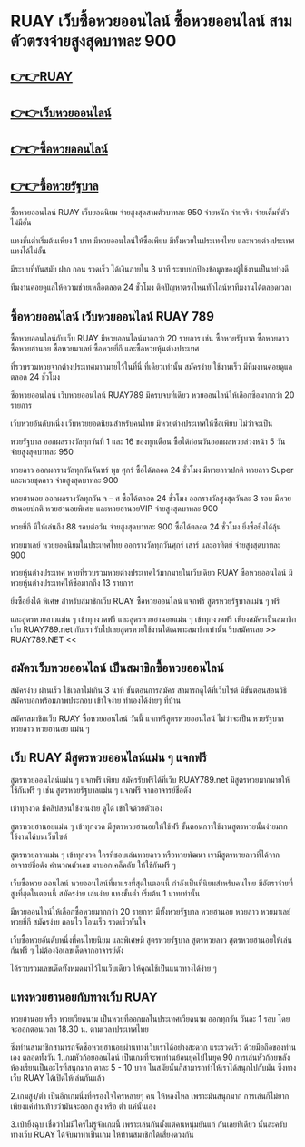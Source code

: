 # RUAY เว็บซื้อหวยออนไลน์ ซื้อหวยออนไลน์ สามตัวตรงจ่ายสูงสุดบาทละ 900
 
## [👉👉RUAY](https://ruay789.net/)
 
## [👉👉เว็บหวยออนไลน์](https://ruay789.net/)
 
## [👉👉ซื้อหวยออนไลน์](https://ruay789.net/)

## [👉👉ซื้อหวยรัฐบาล](https://ruay789.net/)
 
ซื้อหวยออนไลน์ RUAY เว็บยอดนิยม จ่ายสูงสุดสามตัวบาทละ 950 จ่ายหนัก จ่ายจริง จ่ายเต็มที่ตัว ไม่มีอั้น

แทงขั้นต่ำเริ่มต้นเพียง 1 บาท มีหวยออนไลน์ให้ซื้อเพียบ มีทั้งหวยในประเทศไทย และหวยต่างประเทศ แทงได้ไม่อั้น

มีระบบที่ทันสมัย ฝาก ถอน รวดเร็ว ได้เงินภายใน 3 นาที ระบบปกป้องข้อมูลของผู้ใช้งานเป็นอย่างดี

ทีมงานคอยดูแลให้ความช่วยเหลือตลอด 24 ชั่วโมง ติดปัญหาตรงไหนทักไลน์หาทีมงานได้ตลอดเวลา

 
## ซื้อหวยออนไลน์ เว็บหวยออนไลน์ RUAY 789
 
ซื้อหวยออนไลน์กับเว็บ RUAY มีหวยออนไลน์มากกว่า 20 รายการ เช่น ซื้อหวยรัฐบาล ซื้อหวยลาว ซื้อหวยฮานอย ซื้อหวยมาเลย์ ซื้อหวยยี่กี และซื้อหวยหุ้นต่างประเทศ

ที่รวบรวมหวยจากต่างประเทศมากมายไว้ในที่นี่ ที่เดียวเท่านั้น สมัครง่าย ใช้งานเร็ว มีทีมงานคอยดูแล ตลอด 24 ชั่วโมง

 
ซื้อหวยออนไลน์ เว็บหวยออนไลน์ RUAY789 มีครบจบที่เดียว หวยออนไลน์ให้เลือกซื้อมากกว่า 20 รายการ

เว็บหวยอันดับหนึ่ง เว็บหวยยอดนิยมสำหรับคนไทย มีหวยต่างประเทศให้ซื้อเพียบ ไม่ว่าจะเป็น

หวยรัฐบาล ออกผลรางวัลทุกวันที่ 1 และ 16 ของทุกเดือน ซื้อได้ก่อนวันออกผลหวยล่วงหน้า 5 วัน จ่ายสูงสุดบาทละ 950

หวยลาว ออกผลรางวัลทุกวันจันทร์ พุธ ศุกร์ ซื้อได้ตลอด 24 ชั่วโมง มีหวยลาวปกติ หวยลาว Super และหวยชุดลาว จ่ายสูงสุดบาทละ 900

หวยฮานอย ออกผลรางวัลทุกวัน จ – ศ ซื้อได้ตลอด 24 ชั่วโมง ออกรางวัลสูงสุดวันละ 3 รอบ มีหวยฮานอยปกติ หวยฮานอยพิเศษ และหวยฮานอยVIP จ่ายสูงสุดบาทละ 900

หวยยี่กี มีให้เล่นถึง 88 รอบต่อวัน จ่ายสูงสุดบาทละ 900 ซื้อได้ตลอด 24 ชั่วโมง ยิ่งซื้อยิ่งได้ลุ้น 

หวยมาเลย์ หวยยอดนิยมในประเทศไทย ออกรางวัลทุกวันศุกร์ เสาร์ และอาทิตย์ จ่ายสูงสุดบาทละ 900

หวยหุ้นต่างประเทศ หวยที่รวบรวมหวยต่างประเทศไว้มากมายในเว็บเดียว RUAY ซื้อหวยออนไลน์ มีหวยหุ้นต่างประเทศให้ซื้อมากถึง 13 รายการ

ยิ่งซื้อยิ่งได้ พิเศษ สำหรับสมาชิกเว็บ RUAY ซื้อหวยออนไลน์ แจกฟรี สูตรหวยรัฐบาลแม่น ๆ ฟรี

และสูตรหวยลาวแม่น ๆ เข้าทุกงวดฟรี และสูตรหวยฮานอยแม่น ๆ เข้าทุกงวดฟรี เพียงสมัครเป็นสมาชิกเว็บ RUAY789.net กับเรา รับไปเลยสูตรหวยใช้งานได้เฉพาะสมาชิกเท่านั้น
รีบสมัครเลย >> RUAY789.NET <<

## สมัครเว็บหวยออนไลน์ เป็นสมาชิกซื้อหวยออนไลน์
 
สมัครง่าย ผ่านเร็ว ใช้เวลาไม่เกิน 3 นาที ขั้นตอนการสมัคร สามารถดูได้ที่เว็บไซต์ มีขั้นตอนสอนวิธีสมัครบอกพร้อมภาพประกอบ เข้าใจง่าย ทำเองได้ง่ายๆ ที่บ้าน

สมัครสมาชิกเว็บ RUAY ซื้อหวยออนไลน์ วันนี้ แจกฟรีสูตรหวยออนไลน์ ไม่ว่าจะเป็น หวยรัฐบาล หวยลาว หวยฮานอย แม่น ๆ

 
## เว็บ RUAY มีสูตรหวยออนไลน์แม่น ๆ แจกฟรี

สูตรหวยออนไลน์แม่น ๆ แจกฟรี เพียบ สมัครรับฟรีได้ที่เว็บ RUAY789.net มีสูตรหวยมากมายให้ใช้กันฟรี ๆ เช่น สูตรหวยรัฐบาลแม่น ๆ แจกฟรี จากอาจารย์ชื่อดัง 

เข้าทุกงวด มีคลิปสอนใช้งานง่าย ดูได้ เข้าใจด้วยตัวเอง

สูตรหวยฮานอยแม่น ๆ เข้าทุกงวด มีสูตรหวยฮานอยให้ใช้ฟรี ขั้นตอนการใช้งานสูตรหวยนั้นง่ายมาก ใช้งานได้บนเว็บไซต์

สูตรหวยลาวแม่น ๆ เข้าทุกงวด ใครที่ชอบเล่นหวยลาว หรือหวยพัฒนา เรามีสูตรหวยลาวที่ได้จากอาจารย์ชื่อดัง คำนวณตัวเลข มาบอกเคล็ดลับ ให้ใช้กันฟรี ๆ

เว็บซื้อหวย ออนไลน์ หวยออนไลน์ที่มาแรงที่สุดในตอนนี้ กำลังเป็นที่นิยมสำหรับคนไทย มีอัตราจ่ายที่สูงที่สุดในตอนนี้ สมัครง่าย เล่นง่าย แทงขั้นต่ำ เริ่มต้น 1 บาทเท่านั้น 

มีหวยออนไลน์ให้เลือกซื้อหวยมากกว่า 20 รายการ มีทั้งหวยรัฐบาล หวยฮานอย หวยลาว หวยมาเลย์ หวยยี่กี สมัครง่าย ถอนไว โอนเร็ว รวดเร็วทันใจ

เว็บซื้อหวยอันดับหนึ่งที่คนไทยนิยม และพิเศษมี สูตรหวยรัฐบาล สูตรหวยลาว สูตรหวยฮานอยให้เล่นกันฟรี ๆ ไม่ต้องง้อเลขเด็ดจากอาจารย์ดัง 

ได้รวบรวมเลขเด็ดทั้งหมดมาไว้ในเว็บเดียว ให้คุณใช้เป็นแนวทางได้ง่าย ๆ
 
## แทงหวยฮานอยกับทางเว็บ RUAY
 
หวยฮานอย หรือ หวยเวียดนาม เป็นหวยที่ออกผลในประเทศเวียดนาม ออกทุกวัน วันละ 1 รอบ โดยจะออกตอนเวลา 18.30 น. ตามเวลาประเทศไทย

ซึ่งท่านสามาชิกสามารถจัดซื้อหวยฮานอยผ่านทางเว็บเราได้อย่างสะดวก แระรวดเร็ว ด้วยมือถือของท่านเอง ตลอดทั้งวัน
1.เกมหัวก้อยออนไลน์ เป็นเกมที่จะพาท่านย้อนยุคไปในยุค 90 การเล่นหัวก้อยหลังห้องเรียนเป็นอะไรที่สนุกมาก ตาละ 5 - 10 บาท ในสมัยนั้นก็สามารถทำให้เราได้สนุกไปกับมัน ซึ่งทางเว็บ RUAY ได้เปิดให้เล่นกันแล้ว

2.เกมสูง/ต่ำ เป็นอีกเกมนึ่งที่ครองใจใครหลายๆ คน ให้หลงไหล เพราะมันสนุกมาก การเล่นก็ไม่ยากเพียงแค่ท่านท้ายว่ามันจะออก สูง หรือ ต่ำ แค่นั้นเอง

3.เป่ายิ้งฉุบ เชื่อว่าไม่มีใครไม่รู้จักเกมนี้ เพราะเล่นกันตั้งแต่คนหนุ่มยันแก่ กันเลยทีเดียว นั้นละครับ ทางเว็บ RUAY ได้จับมาทำเป็นเกม ให้ท่านสมาชิกได้เสี่ยงดวงกัน
 